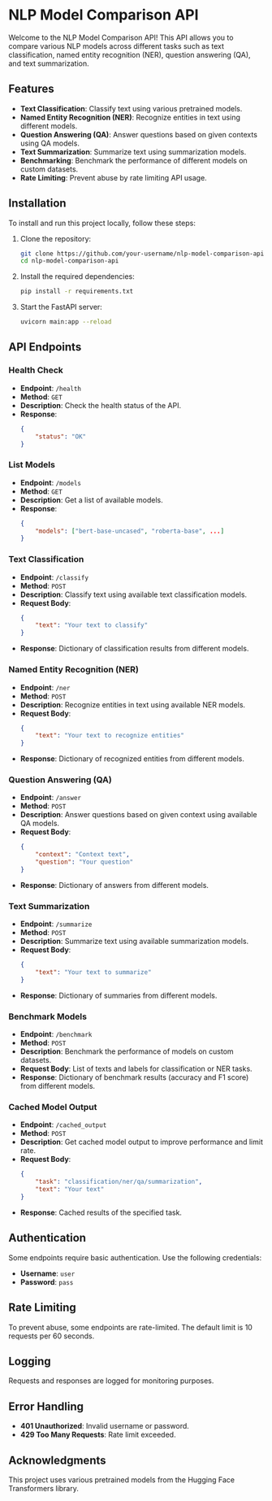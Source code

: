 # NLP Model Comparison API

Welcome to the NLP Model Comparison API! This API allows you to compare various NLP models across different tasks such as text classification, named entity recognition (NER), question answering (QA), and text summarization. 

## Features

- **Text Classification**: Classify text using various pretrained models.
- **Named Entity Recognition (NER)**: Recognize entities in text using different models.
- **Question Answering (QA)**: Answer questions based on given contexts using QA models.
- **Text Summarization**: Summarize text using summarization models.
- **Benchmarking**: Benchmark the performance of different models on custom datasets.
- **Rate Limiting**: Prevent abuse by rate limiting API usage.

## Installation

To install and run this project locally, follow these steps:

1. Clone the repository:
    ```bash
    git clone https://github.com/your-username/nlp-model-comparison-api.git
    cd nlp-model-comparison-api
    ```

2. Install the required dependencies:
    ```bash
    pip install -r requirements.txt
    ```

3. Start the FastAPI server:
    ```bash
    uvicorn main:app --reload
    ```

## API Endpoints

### Health Check

- **Endpoint**: `/health`
- **Method**: `GET`
- **Description**: Check the health status of the API.
- **Response**:
    ```json
    {
        "status": "OK"
    }
    ```

### List Models

- **Endpoint**: `/models`
- **Method**: `GET`
- **Description**: Get a list of available models.
- **Response**:
    ```json
    {
        "models": ["bert-base-uncased", "roberta-base", ...]
    }
    ```

### Text Classification

- **Endpoint**: `/classify`
- **Method**: `POST`
- **Description**: Classify text using available text classification models.
- **Request Body**:
    ```json
    {
        "text": "Your text to classify"
    }
    ```
- **Response**: Dictionary of classification results from different models.

### Named Entity Recognition (NER)

- **Endpoint**: `/ner`
- **Method**: `POST`
- **Description**: Recognize entities in text using available NER models.
- **Request Body**:
    ```json
    {
        "text": "Your text to recognize entities"
    }
    ```
- **Response**: Dictionary of recognized entities from different models.

### Question Answering (QA)

- **Endpoint**: `/answer`
- **Method**: `POST`
- **Description**: Answer questions based on given context using available QA models.
- **Request Body**:
    ```json
    {
        "context": "Context text",
        "question": "Your question"
    }
    ```
- **Response**: Dictionary of answers from different models.

### Text Summarization

- **Endpoint**: `/summarize`
- **Method**: `POST`
- **Description**: Summarize text using available summarization models.
- **Request Body**:
    ```json
    {
        "text": "Your text to summarize"
    }
    ```
- **Response**: Dictionary of summaries from different models.

### Benchmark Models

- **Endpoint**: `/benchmark`
- **Method**: `POST`
- **Description**: Benchmark the performance of models on custom datasets.
- **Request Body**: List of texts and labels for classification or NER tasks.
- **Response**: Dictionary of benchmark results (accuracy and F1 score) from different models.

### Cached Model Output

- **Endpoint**: `/cached_output`
- **Method**: `POST`
- **Description**: Get cached model output to improve performance and limit rate.
- **Request Body**:
    ```json
    {
        "task": "classification/ner/qa/summarization",
        "text": "Your text"
    }
    ```
- **Response**: Cached results of the specified task.

## Authentication

Some endpoints require basic authentication. Use the following credentials:
- **Username**: `user`
- **Password**: `pass`

## Rate Limiting

To prevent abuse, some endpoints are rate-limited. The default limit is 10 requests per 60 seconds.

## Logging

Requests and responses are logged for monitoring purposes.

## Error Handling

- **401 Unauthorized**: Invalid username or password.
- **429 Too Many Requests**: Rate limit exceeded.

## Acknowledgments

This project uses various pretrained models from the Hugging Face Transformers library.

